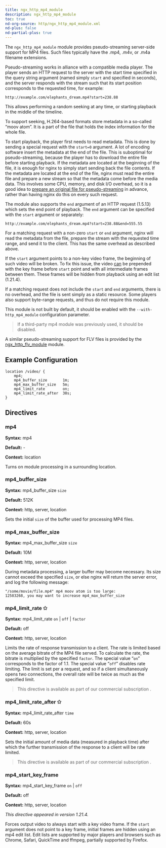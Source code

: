 ```yaml
---
title: ngx_http_mp4_module
description: ngx_http_mp4_module
toc: true
nd-org-source: http/ngx_http_mp4_module.xml
nd-plus: false
nd-partial-plus: true
---
```



<!--
      ********************************************************************************
      🛑 WARNING: AUTOGENERATED FILE - DO NOT EDIT 🛑 This Markdown file was
      automatically generated from the source XML documentation. Any manual
      changes made directly to this file will be overwritten. To request or
      suggest changes, please edit the source XML files instead.
      https://github.com/nginx/nginx.org/tree/main/xml/en
      ********************************************************************************
      -->


The `ngx_http_mp4_module` module provides pseudo-streaming
server-side support for MP4 files.
Such files typically have the .mp4, .m4v,
or .m4a filename extensions.

Pseudo-streaming works in alliance with a compatible media player.
The player sends an HTTP request to the server with the start time
specified in the query string argument (named simply
`start`
and specified in seconds), and the server responds with the stream
such that its start position corresponds to the requested time,
for example:

```nginx
http://example.com/elephants_dream.mp4?start=238.88

```


This allows performing a random seeking at any time, or starting playback
in the middle of the timeline.

To support seeking, H.264-based formats store metadata
in a so-called “moov atom”.
It is a part of the file that holds the index information for the
whole file.

To start playback, the player first needs to read metadata.
This is done by sending a special request with the
`start=0` argument.
A lot of encoding software insert the metadata at
the end of the file.
This is suboptimal for pseudo-streaming, because the player
has to download the entire file before starting playback.
If the metadata are located at the beginning of the file,
it is enough for nginx to simply start sending back the file contents.
If the metadata are located at the end of the file,
nginx must read the entire file and prepare a new stream so that
the metadata come before the media data.
This involves some CPU, memory, and disk I/O overhead,
so it is a good idea to
[
prepare an original file for pseudo-streaming](https://github.com/flowplayer/flowplayer/wiki/7.1.1-video-file-correction) in advance,
rather than having nginx do this on every such request.

The module also supports the `end` argument of an HTTP request
(1.5.13) which sets the end point of playback.
The `end` argument can be specified with the
`start` argument
or separately:

```nginx
http://example.com/elephants_dream.mp4?start=238.88&end=555.55

```


For a matching request with a non-zero
`start` or `end`
argument, nginx will read the metadata from the file, prepare the
stream with the requested time range, and send it to the client.
This has the same overhead as described above.

If the `start` argument points to
a non-key video frame,
the beginning of such video will be broken.
To fix this issue, the video
[can](#mp4_start_key_frame) be prepended with
the key frame before `start` point
and with all intermediate frames between them.
These frames will be hidden from playback
using an edit list (1.21.4).

If a matching request does not include the
`start` and `end`
arguments, there is no overhead, and the file is sent simply as a static
resource.
Some players also support byte-range requests, and thus do not require
this module.

This module is not built by default, it should be enabled with the
`--with-http_mp4_module`
configuration parameter.

> If a third-party mp4 module was previously used, it should be disabled.


A similar pseudo-streaming support for FLV files is provided by the
[ngx_http_flv_module](/nginx/module-reference/http/ngx_http_flv_module) module.
## Example Configuration


```nginx
location /video/ {
    mp4;
    mp4_buffer_size       1m;
    mp4_max_buffer_size   5m;
    mp4_limit_rate        on;
    mp4_limit_rate_after  30s;
}

```

## Directives

### mp4

**Syntax:** mp4 

**Default:** -

**Context:** location


Turns on module processing in a surrounding location.
### mp4_buffer_size

**Syntax:** mp4_buffer_size `size`

**Default:** 512K

**Context:** http, server, location


Sets the initial `size` of the buffer used for
processing MP4 files.
### mp4_max_buffer_size

**Syntax:** mp4_max_buffer_size `size`

**Default:** 10M

**Context:** http, server, location


During metadata processing, a larger buffer may become necessary.
Its size cannot exceed the specified `size`,
or else nginx will return the
 server error,
and log the following message:

```nginx
"/some/movie/file.mp4" mp4 moov atom is too large:
12583268, you may want to increase mp4_max_buffer_size

```

### mp4_limit_rate ✩

**Syntax:** mp4_limit_rate `on` | `off` | `factor`

**Default:** off

**Context:** http, server, location


Limits the rate of response transmission to a client.
The rate is limited based on the average bitrate of the
MP4 file served.
To calculate the rate, the bitrate is multiplied by the specified
`factor`.
The special value “`on`” corresponds to the factor of 1.1.
The special value “`off`” disables rate limiting.
The limit is set per a request, and so if a client simultaneously opens
two connections, the overall rate will be twice as much
as the specified limit.

> This directive is available as part of our commercial subscription .

### mp4_limit_rate_after ✩

**Syntax:** mp4_limit_rate_after `time`

**Default:** 60s

**Context:** http, server, location


Sets the initial amount of media data (measured in playback time)
after which the further transmission of the response to a client
will be rate limited.

> This directive is available as part of our commercial subscription .

### mp4_start_key_frame

**Syntax:** mp4_start_key_frame `on` | `off`

**Default:** off

**Context:** http, server, location

_This directive appeared in version 1.21.4._


Forces output video to always start with a key video frame.
If the `start` argument does not point to a key frame,
initial frames are hidden using an mp4 edit list.
Edit lists are supported by major players and browsers such as
Chrome, Safari, QuickTime and ffmpeg,
partially supported by Firefox.
